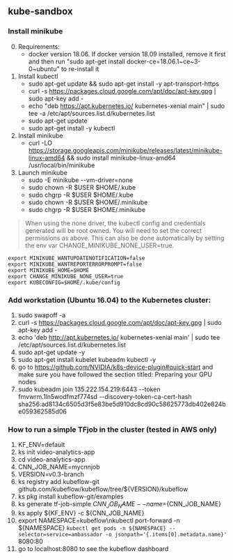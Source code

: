 ## kube-sandbox

### Install minikube

0. Requirements:
   * docker version 18.06. If docker version 18.09 installed, remove it first and then run "sudo apt-get install docker-ce=18.06.1~ce~3-0~ubuntu" to re-install it
1. Install kubectl 
   * sudo apt-get update && sudo apt-get install -y apt-transport-https
   * curl -s https://packages.cloud.google.com/apt/doc/apt-key.gpg | sudo apt-key add -
   * echo "deb https://apt.kubernetes.io/ kubernetes-xenial main" | sudo tee -a /etc/apt/sources.list.d/kubernetes.list
   * sudo apt-get update
   * sudo apt-get install -y kubectl
2. Install minikube 
   * curl -LO https://storage.googleapis.com/minikube/releases/latest/minikube-linux-amd64 && sudo install minikube-linux-amd64 /usr/local/bin/minikube
3. Launch minikube 
   * sudo -E minikube --vm-driver=none
   * sudo chown -R $USER $HOME/.kube
   * sudo chgrp -R $USER $HOME/.kube
   * sudo chown -R $USER $HOME/.minikube
   * sudo chgrp -R $USER $HOME/.minikube
> When using the none driver, the kubectl config and credentials generated will be root owned. You will need to set the correct permissions as above. This can also be done automatically by setting the env var CHANGE_MINIKUBE_NONE_USER=true.
```
export MINIKUBE_WANTUPDATENOTIFICATION=false
export MINIKUBE_WANTREPORTERRORPROMPT=false
export MINIKUBE_HOME=$HOME
export CHANGE_MINIKUBE_NONE_USER=true
export KUBECONFIG=$HOME/.kube/config
```
   

### Add workstation (Ubuntu 16.04) to the Kubernetes cluster:

1. sudo swapoff -a
2. curl -s https://packages.cloud.google.com/apt/doc/apt-key.gpg | sudo apt-key add -
3. echo 'deb http://apt.kubernetes.io/ kubernetes-xenial main' | sudo tee /etc/apt/sources.list.d/kubernetes.list
4. sudo apt-get update -y
5. sudo apt-get install kubelet kubeadm kubectl -y
6. go to https://github.com/NVIDIA/k8s-device-plugin#quick-start and make sure you have followed the section titled: Preparing your GPU nodes
7. sudo kubeadm join 135.222.154.219:6443 --token fmvwrm.1ln5wodfmzf774sd --discovery-token-ca-cert-hash sha256:ad8134c6505d3f5e83be5d910dc8cd90c58625773db402e824be059362585d06

### How to run a simple TFjob in the cluster (tested in AWS only)

1. KF_ENV=default
2. ks init video-analytics-app
3. cd video-analytics-app
4. CNN_JOB_NAME=mycnnjob
5. VERSION=v0.3-branch
6. ks registry add kubeflow-git github.com/kubeflow/kubeflow/tree/${VERSION}/kubeflow
7. ks pkg install kubeflow-git/examples
8. ks generate tf-job-simple ${CNN_JOB_NAME} --name=${CNN_JOB_NAME}
9. ks apply ${KF_ENV} -c ${CNN_JOB_NAME}
10. export NAMESPACE=kubeflow\nkubectl port-forward -n ${NAMESPACE}  `kubectl get pods -n ${NAMESPACE} --selector=service=ambassador -o jsonpath='{.items[0].metadata.name}'` 8080:80
11. go to localhost:8080 to see the kubeflow dashboard
